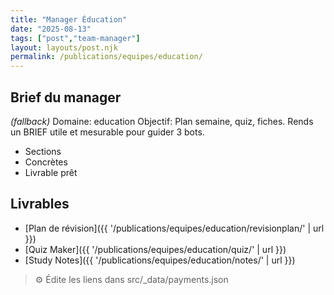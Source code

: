 ```yaml
---
title: "Manager Éducation"
date: "2025-08-13"
tags: ["post","team-manager"]
layout: layouts/post.njk
permalink: /publications/equipes/education/
---
```

## Brief du manager

*(fallback)* Domaine: education
Objectif: Plan semaine, quiz, fiches.
Rends un BRIEF utile et mesurable pour guider 3 bots.

- Sections
- Concrètes
- Livrable prêt

## Livrables
- [Plan de révision]({{ '/publications/equipes/education/revisionplan/' | url }})
- [Quiz Maker]({{ '/publications/equipes/education/quiz/' | url }})
- [Study Notes]({{ '/publications/equipes/education/notes/' | url }})

> ⚙️ Édite les liens dans src/_data/payments.json
